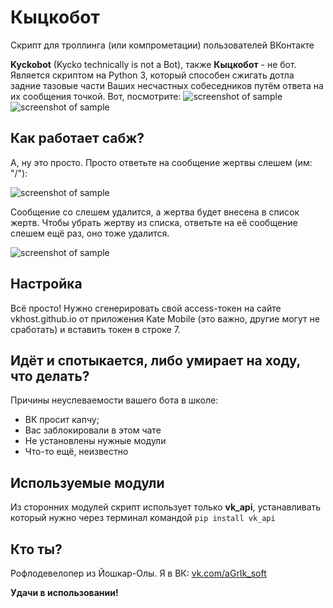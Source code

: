 # Кыцкобот

Скрипт для троллинга (или компрометации) пользователей ВКонтакте

**Kyckobot** (Kycko teсhnically is not a Bot), также **Кыцкобот** - не бот. Является скриптом на Python 3, который способен сжигать дотла задние тазовые части Ваших несчастных собеседников путём ответа на их сообщения точкой. Вот, посмотрите:
![screenshot of sample](https://sun9-29.userapi.com/0nnqKhq7btbz4qFR1T1pH7emIyYUiliBIAIFrw/golmFMMOCnk.jpg)
![screenshot of sample](https://sun9-63.userapi.com/osYfwfqctpelaer5EMOCh_XCWLAF5VfNuUMGMQ/JCVWrQMAY-I.jpg)

## Как работает сабж?
А, ну это просто. Просто ответьте на сообщение жертвы слешем (им: "/"):

![screenshot of sample](https://sun9-9.userapi.com/6kWUej801Z71ooQAHUs9gCRwS14k5J2bPe8rpQ/Xxe2CT6i5HY.jpg)

Сообщение со слешем удалится, а жертва будет внесена в список жертв. Чтобы убрать жертву из списка, ответьте на её сообщение слешем ещё раз, оно тоже удалится.

![screenshot of sample](https://sun9-35.userapi.com/ptWT09-7Lh7sd96oAAOyEO1zSseRvYUqnDQ7vA/gKL1kpMZVf8.jpg)

## Настройка

Всё просто! Нужно сгенерировать свой access-токен на сайте vkhost.github.io от приложения Kate Mobile (это важно, другие могут не сработать) и вставить токен в строке 7.

## Идёт и спотыкается, либо умирает на ходу, что делать?

Причины неуспеваемости вашего бота в школе:

* ВК просит капчу;
* Вас заблокировали в этом чате
* Не установлены нужные модули
* Что-то ещё, неизвестно

## Используемые модули

Из сторонних модулей скрипт использует только **vk_api**, устанавливать который нужно через терминал командой ```pip install vk_api```

## Кто ты?

Рофлодевелопер из Йошкар-Олы. Я в ВК: [vk.com/aGrIk_soft](https://vk.com/aGrIk_soft)

**Удачи в использовании!**
